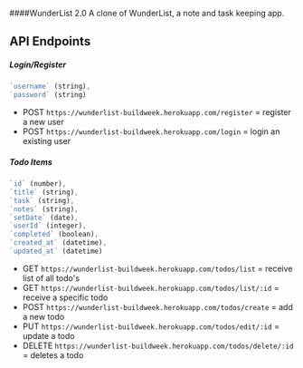 ####WunderList 2.0
A clone of WunderList, a note and task keeping app.

## API Endpoints

##### Login/Register
```js
`username` (string),
`password` (string)
```

- POST `https://wunderlist-buildweek.herokuapp.com/register` = register a new user
- POST `https://wunderlist-buildweek.herokuapp.com/login` = login an existing user

##### Todo Items
```js
`id` (number),
`title` (string),
`task` (string),
`notes` (string),
`setDate` (date),
`userId` (integer),
`completed` (boolean),
`created_at` (datetime),
`updated_at` (datetime)
```

- GET `https://wunderlist-buildweek.herokuapp.com/todos/list` = receive list of all todo's
- GET `https://wunderlist-buildweek.herokuapp.com/todos/list/:id` = receive a specific todo
- POST `https://wunderlist-buildweek.herokuapp.com/todos/create` = add a new todo
- PUT `https://wunderlist-buildweek.herokuapp.com/todos/edit/:id` = update a todo
- DELETE `https://wunderlist-buildweek.herokuapp.com/todos/delete/:id` = deletes a todo
